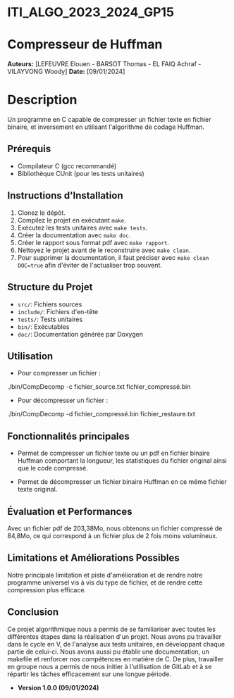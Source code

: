 # ITI_ALGO_2023_2024_GP15

# Compresseur de Huffman

**Auteurs:** [LEFEUVRE Elouen - BARSOT Thomas - EL FAIQ Achraf - VILAYVONG Woody]
**Date:** [09/01/2024]

# Description

Un programme en C capable de compresser un fichier texte en fichier binaire, et inversement en utilisant l'algorithme de codage Huffman.

## Prérequis

- Compilateur C (gcc recommandé)
- Bibliothèque CUnit (pour les tests unitaires)

## Instructions d'Installation

1. Clonez le dépôt.
2. Compilez le projet en exécutant `make`.
3. Exécutez les tests unitaires avec `make tests`.
4. Créer la documentation avec `make doc`.
5. Créer le rapport sous format pdf avec `make rapport`.
6. Nettoyez le projet avant de le reconstruire avec `make clean`. 
7. Pour supprimer la documentation, il faut préciser avec `make clean DOC=true` afin d'éviter de l'actualiser trop souvent.

## Structure du Projet

- `src/`: Fichiers sources
- `include/`: Fichiers d'en-tête
- `tests/`: Tests unitaires
- `bin/`: Exécutables
- `doc/`: Documentation générée par Doxygen


## Utilisation

- Pour compresser un fichier :

./bin/CompDecomp -c fichier_source.txt fichier_compressé.bin

- Pour décompresser un fichier :

./bin/CompDecomp -d fichier_compressé.bin fichier_restaure.txt

## Fonctionnalités principales

- Permet de compresser un fichier texte ou un pdf en fichier binaire Huffman comportant la longueur, les statistiques du fichier original ainsi que le code compressé.

- Permet de décompresser un fichier binaire Huffman en ce même fichier texte original.

## Évaluation et Performances

Avec un fichier pdf de 203,38Mo, nous obtenons un fichier compressé de 84,8Mo, ce qui correspond à un fichier plus de 2 fois moins volumineux.

## Limitations et Améliorations Possibles

Notre principale limitation et piste d'amélioration et de rendre notre programme universel vis à vis du type de fichier, et de rendre cette compression plus efficace.

## Conclusion

Ce projet algorithmique nous a permis de se familiariser avec toutes les différentes étapes dans la réalisation d'un projet. Nous avons pu travailler dans le cycle en V, de l'analyse aux tests unitaires, en développant chaque partie de celui-ci. Nous avons aussi pu établir une documentation, un makefile et renforcer nos compétences en matière de C.
De plus, travailler en groupe nous a permis de nous initier à l'utilisation de GitLab et à se répartir les tâches efficacement sur une longue période.


- **Version 1.0.0 (09/01/2024)**
